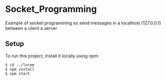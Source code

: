 # Socket_Programming
Example of socket programming so send messages in a localhost (127.0.0.1) between a client a server
## Setup
To run this project, install it locally using npm:

```
$ cd ../lorem
$ npm install
$ npm start
```
